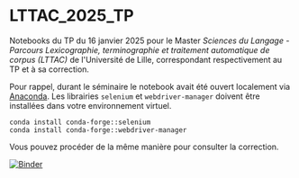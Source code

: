 # LTTAC_2025_TP

Notebooks du TP du 16 janvier 2025 pour le Master *Sciences du Langage - Parcours Lexicographie, terminographie et traitement automatique de corpus (LTTAC)* de l'Université de Lille, correspondant respectivement au TP et à sa correction.

Pour rappel, durant le séminaire le notebook avait été ouvert localement via [Anaconda](https://www.anaconda.com/). Les librairies `selenium` et `webdriver-manager` doivent être installées dans votre environnement virtuel.

```
conda install conda-forge::selenium
conda install conda-forge::webdriver-manager
```

Vous pouvez procéder de la même manière pour consulter la correction.

[![Binder](https://mybinder.org/badge_logo.svg)](https://mybinder.org/v2/gh/alxdrdelaporte/LTTAC_2025_TP/HEAD)
